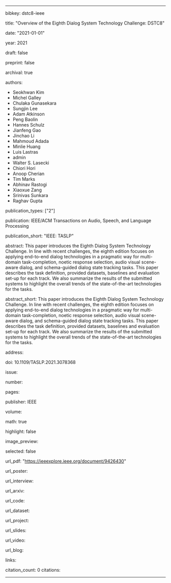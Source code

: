 ---

bibkey: dstc8-ieee

title: "Overview of the Eighth Dialog System Technology Challenge: DSTC8"

date: "2021-01-01"

year: 2021

draft: false

preprint: false

archival: true

authors: 
- Seokhwan Kim
- Michel Galley
- Chulaka Gunasekara
- Sungjin Lee
- Adam Atkinson
- Peng Baolin
- Hannes Schulz
- Jianfeng Gao
- Jinchao Li
- Mahmoud Adada
- Minlie Huang
- Luis Lastras
- admin
- Walter S. Lasecki
- Chiori Hori
- Anoop Cherian
- Tim Marks
- Abhinav Rastogi
- Xiaoxue Zang
- Srinivas Sunkara
- Raghav Gupta

publication_types: ["2"]

publication: IEEE/ACM Transactions on Audio, Speech, and Language Processing

publication_short: "IEEE: TASLP"

abstract: This paper introduces the Eighth Dialog System Technology Challenge. In line with recent challenges, the eighth edition focuses on applying end-to-end dialog technologies in a pragmatic way for multi-domain task-completion, noetic response selection, audio visual scene-aware dialog, and schema-guided dialog state tracking tasks. This paper describes the task definition, provided datasets, baselines and evaluation set-up for each track. We also summarize the results of the submitted systems to highlight the overall trends of the state-of-the-art technologies for the tasks.

abstract_short: This paper introduces the Eighth Dialog System Technology Challenge. In line with recent challenges, the eighth edition focuses on applying end-to-end dialog technologies in a pragmatic way for multi-domain task-completion, noetic response selection, audio visual scene-aware dialog, and schema-guided dialog state tracking tasks. This paper describes the task definition, provided datasets, baselines and evaluation set-up for each track. We also summarize the results of the submitted systems to highlight the overall trends of the state-of-the-art technologies for the tasks.

address: 

doi: 10.1109/TASLP.2021.3078368

issue: 

number: 

pages: 

publisher: IEEE

volume: 

math: true

highlight: false

image_preview: 

selected: false

url_pdf: "https://ieeexplore.ieee.org/document/9426430"

url_poster: 

url_interview: 

url_arxiv: 

url_code: 

url_dataset: 

url_project: 

url_slides: 

url_video: 

url_blog: 

links: 

citation_count: 0
citations:


---